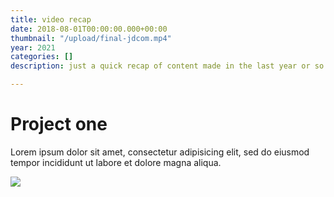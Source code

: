 ```yaml
---
title: video recap
date: 2018-08-01T00:00:00.000+00:00
thumbnail: "/upload/final-jdcom.mp4"
year: 2021
categories: []
description: just a quick recap of content made in the last year or so

---
```

# Project one

Lorem ipsum dolor sit amet, consectetur adipisicing elit, sed do eiusmod tempor incididunt ut labore et dolore magna aliqua.

![](/upload/photo-1490013616775-3ca8865fb129.jpeg)